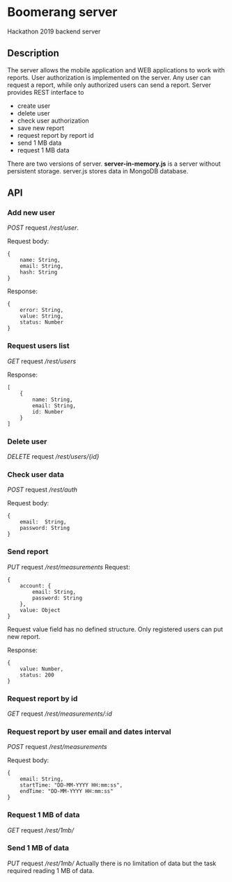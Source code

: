 # Boomerang server
Hackathon 2019 backend server

## Description
The server allows the mobile application and WEB applications to work with reports. User authorization is implemented on the server. Any user can request a report, while only authorized users can send a report.
Server provides REST interface to
- create user
- delete user
- check user authorization
- save new report
- request report by report id
- send 1 MB data
- request 1 MB data

There are two versions of server. **server-in-memory.js** is a server without persistent storage. server.js stores data in MongoDB database.
## API
### Add new user
*POST* request */rest/user*. 

Request body: 
```
{
    name: String,
    email: String,
    hash: String
}
```

Response:
```
{
    error: String,
    value: String,
    status: Number
}
```


### Request users list
*GET* request */rest/users*

Response:
```
[
    {
        name: String, 
        email: String,
        id: Number
    }
]
```

### Delete user
*DELETE* request */rest/users/{id}*

### Check user data
*POST* request  */rest/auth*

Request body:
```
{
    email:  String,
    password: String
}
```

### Send report
*PUT* request */rest/measurements*
Request:
```
{
    account: {
        email: String,
        password: String
    },
    value: Object
}
```
Request value field has no defined structure. Only registered users can put new report.

Response:
```
{
    value: Number,
    status: 200
}
```

### Request report by id
*GET* request */rest/measurements/:id*

### Request report by user email and dates interval

*POST* request */rest/measurements*

Request body:
```
{
    email: String,
    startTime: "DD-MM-YYYY HH:mm:ss",
    endTime: "DD-MM-YYYY HH:mm:ss"
}
```

### Request 1 MB of data

*GET* request */rest/1mb/*

### Send 1 MB of data

*PUT* request */rest/1mb/*
Actually there is no limitation of data but the task required reading 1 MB of data.
